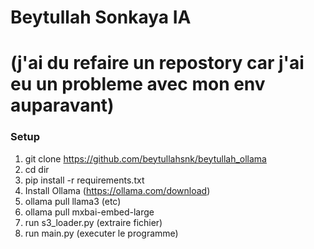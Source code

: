 # Beytullah Sonkaya IA
# (j'ai du refaire un repostory car j'ai eu un probleme avec mon env auparavant)

### Setup
1. git clone https://github.com/beytullahsnk/beytullah_ollama
2. cd dir
3. pip install -r requirements.txt
4. Install Ollama (https://ollama.com/download)
5. ollama pull llama3 (etc)
6. ollama pull mxbai-embed-large
7. run s3_loader.py (extraire fichier)
8. run main.py (executer le programme)